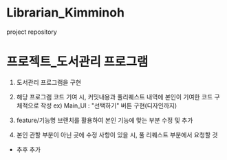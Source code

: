 # Librarian_Kimminoh
project repository

# 프로젝트_도서관리 프로그램


1. 도서관리 프로그램을 구현
2. 해당 프로그램 코드 기여 시, 커밋내용과 풀리퀘스트 내역에 본인이 기여한 코드 구체적으로 작성
ex) Main_UI : "선택하기" 버튼 구현(디자인까지)

3. feature/기능명 브랜치를 활용하여 본인 기능에 맞는 부분 수정 및 추가 
4. 본인 관할 부분이 아닌 곳에 수정 사항이 있을 시, 풀 리퀘스트 부분에서 요청할 것

+ 추후 추가
